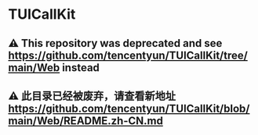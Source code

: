# TUICallKit

## ⚠ This repository was deprecated and see https://github.com/tencentyun/TUICallKit/tree/main/Web instead

## ⚠ 此目录已经被废弃，请查看新地址 https://github.com/tencentyun/TUICallKit/blob/main/Web/README.zh-CN.md
